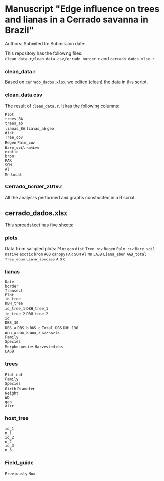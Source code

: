 # Manuscript "Edge influence on trees and lianas in a Cerrado savanna in Brazil"
Authors: 
Submited to:
Submission date:

This repository has the following files: `clean_data.r`,`clean_data.csv`,`Cerrado_border.r` and `cerrado_dados.xlsx.r`.

### clean_data.r

Based on `cerrado_dados.xlsx`, we edited (clean) the data in this script.

### clean_data.csv

The result of `clean_data.r`. It has the following columns:

`Plot`	
`trees_BA`	
`trees_ab`	
`lianas_BA`	
`lianas_ab`	
`geo`	
`dist`	
`Tree_cov`	
`Regen`	
`Palm_cov`	
`Bare_soil`	
`native`	
`exotic`	
`brom`	
`PAR`	
`SOM`	
`Al`	
`Mn`
`local`

### Cerrado_border_2019.r
All the analyses performed and graphs constructed in a R script.

## cerrado_dados.xlsx
This spreadsheet has five sheets:
### plots
Data from sampled plots:
`Plot`
`geo`
`dist`
`Tree_cov`
`Regen`
`Palm_cov`
`Bare_soil`
`native`
`exotic`
`brom`
`AGB`
`canopy`
`PAR`
`SOM`
`Al`
`Mn`
`LAGB`
`Liana_abun`
`AGB_total`
`Tree_abun`
`Liana_species`
`A`
`B`
`C`

### lianas
`Date`	
`border`	
`Transect`	
`Plot`	
`id_tree`	
`DBH_tree`	
`id_tree_1`	
`DBH_tree_1`	
`id_tree_2`	
`DBH_tree_2`	
`id`	
`DBS_30`	
`DBS_a`	
`DBS_b`	
`DBS_c`	
`Total_DBS`	
`DBH_130`	
`DBH_a`	
`DBH_b`	
`DBH_c`	
`Scenario`	
`Family`	
`Species`	
`Morphospecies`	
`Harvested`	
`obs`	
`LAGB`

### trees
`Plot`
`ind`	
`Family`	
`Species`	
`Girth`	
`Diameter`	
`Height`	
`WD`	
`geo`	
`dist`

### host_tree
`id_1`	
`n_1`	
`id_2`	
`n_2`	
`id_3`	
`n_3`

### Field_guide
`Previously`
`Now`

